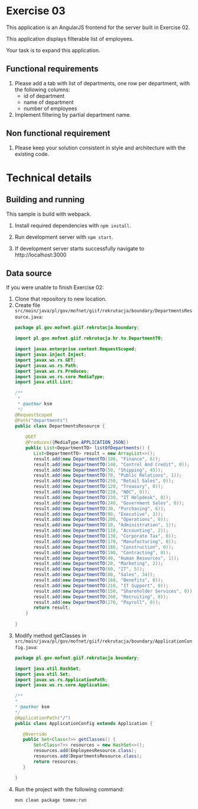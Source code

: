 # Exercise 03

This application is an AngularJS frontend for the server built in Exercise 02.

This application displays filterable list of employees.

Your task is to expand this application.

## Functional requirements

 1. Please add a tab with list of departments, one row per department, with the following columns:
     - id of department
     - name of department
     - number of employees
 2. Implement filtering by partial department name.
 
## Non functional requirement

 1. Please keep your solution consistent in style and architecture
    with the existing code.

# Technical details

## Building and running
This sample is build with webpack.
 
 1. Install required dependencies with `npm install`.
 
 2. Run development server with `npm start`.

 3. If development server starts successfully navigate to http://localhost:3000

## Data source

If you were unable to finish Exercise 02:
 
 1. Clone that repository to new location.
 2. Create file `src/main/java/pl/gov/mofnet/giif/rekrutacja/boundary/DepartmentsResource.java`:
     ```java
     package pl.gov.mofnet.giif.rekrutacja.boundary;
     
     import pl.gov.mofnet.giif.rekrutacja.hr.to.DepartmentTO;
     
     import javax.enterprise.context.RequestScoped;
     import javax.inject.Inject;
     import javax.ws.rs.GET;
     import javax.ws.rs.Path;
     import javax.ws.rs.Produces;
     import javax.ws.rs.core.MediaType;
     import java.util.List;
     
     /**
      *
      * @author ksm
      */
     @RequestScoped
     @Path("departments")
     public class DepartmentsResource {
         
         @GET
         @Produces({MediaType.APPLICATION_JSON})
         public List<DepartmentTO> listOfDepartments() {
            List<DepartmentTO> result = new ArrayList<>();
            result.add(new DepartmentTO(100, "Finance", 6));
            result.add(new DepartmentTO(140, "Control And Credit", 0));
            result.add(new DepartmentTO(50, "Shipping", 45));
            result.add(new DepartmentTO(70, "Public Relations", 1));
            result.add(new DepartmentTO(250, "Retail Sales", 0));
            result.add(new DepartmentTO(120, "Treasury", 0));
            result.add(new DepartmentTO(220, "NOC", 0));
            result.add(new DepartmentTO(230, "IT Helpdesk", 0));
            result.add(new DepartmentTO(240, "Government Sales", 0));
            result.add(new DepartmentTO(30, "Purchasing", 6));
            result.add(new DepartmentTO(90, "Executive", 3));
            result.add(new DepartmentTO(200, "Operations", 0));
            result.add(new DepartmentTO(10, "Administration", 1));
            result.add(new DepartmentTO(110, "Accounting", 2));
            result.add(new DepartmentTO(130, "Corporate Tax", 0));
            result.add(new DepartmentTO(170, "Manufacturing", 0));
            result.add(new DepartmentTO(180, "Construction", 0));
            result.add(new DepartmentTO(190, "Contracting", 0));
            result.add(new DepartmentTO(40, "Human Resources", 1));
            result.add(new DepartmentTO(20, "Marketing", 2));
            result.add(new DepartmentTO(60, "IT", 5));
            result.add(new DepartmentTO(80, "Sales", 34));
            result.add(new DepartmentTO(160, "Benefits", 0));
            result.add(new DepartmentTO(210, "IT Support", 0));
            result.add(new DepartmentTO(150, "Shareholder Services", 0));
            result.add(new DepartmentTO(260, "Recruiting", 0));
            result.add(new DepartmentTO(270, "Payroll", 0));
            return result;     
         }
         
     }
     ```
 3. Modify method getClasses in `src/main/java/pl/gov/mofnet/giif/rekrutacja/boundary/ApplicationConfig.java`:
     ```java
    package pl.gov.mofnet.giif.rekrutacja.boundary;
    
    import java.util.HashSet;
    import java.util.Set;
    import javax.ws.rs.ApplicationPath;
    import javax.ws.rs.core.Application;
    
    /**
    *
    * @author ksm
    */
    @ApplicationPath("/")
    public class ApplicationConfig extends Application {
    
        @Override
        public Set<Class<?>> getClasses() {
            Set<Class<?>> resources = new HashSet<>();
            resources.add(EmployeesResource.class);
            resources.add(DepartmentsResource.class);
            return resources;
        }
    
    }
     ```
 4. Run the project with the following command:
     ```
     mvn clean package tomee:run
     ```

